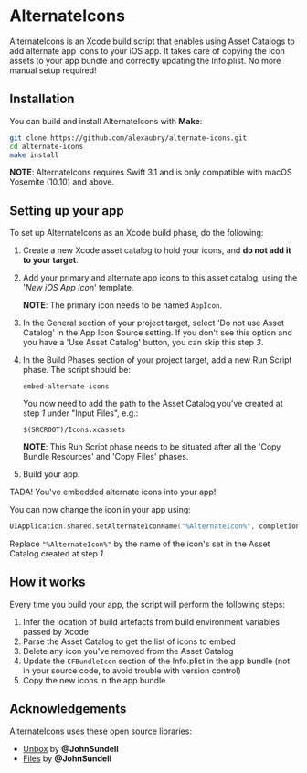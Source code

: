 # AlternateIcons

AlternateIcons is an Xcode build script that enables using Asset Catalogs to add alternate app icons to your iOS app. It takes care of copying the icon assets to your app bundle and correctly updating the Info.plist. No more manual setup required!

## Installation

You can build and install AlternateIcons with **Make**:

~~~bash
git clone https://github.com/alexaubry/alternate-icons.git
cd alternate-icons
make install
~~~

**NOTE**: AlternateIcons requires Swift 3.1 and is only compatible with macOS Yosemite (10.10) and above.

## Setting up your app

To set up AlternateIcons as an Xcode build phase, do the following:

1. Create a new Xcode asset catalog to hold your icons, and **do not add it to your target**.

2. Add your primary and alternate app icons to this asset catalog, using the '*New iOS App Icon*' template.

    **NOTE**: The primary icon needs to be named `AppIcon`.

3. In the General section of your project target, select 'Do not use Asset Catalog' in the App Icon Source setting. If you don't see this option and you have a 'Use Asset Catalog' button, you can skip this step *3*.

4. In the Build Phases section of your project target, add a new Run Script phase. The script should be:

    ~~~
    embed-alternate-icons
    ~~~

    You now need to add the path to the Asset Catalog you've created at step *1* under "Input Files", e.g.:
    
    ~~~
    $(SRCROOT)/Icons.xcassets
    ~~~

    **NOTE**: This Run Script phase needs to be situated after all the 'Copy Bundle Resources' and 'Copy Files' phases.
    
5. Build your app.

TADA! You've embedded alternate icons into your app!

You can now change the icon in your app using: 

~~~swift
UIApplication.shared.setAlternateIconName("%AlternateIcon%", completionHandler: nil)
~~~

Replace `"%AlternateIcon%"` by the name of the icon's set in the Asset Catalog created at step *1*.

## How it works

Every time you build your app, the script will perform the following steps:

1. Infer the location of build artefacts from build environment variables passed by Xcode
2. Parse the Asset Catalog to get the list of icons to embed
3. Delete any icon you've removed from the Asset Catalog
4. Update the `CFBundleIcon` section of the Info.plist in the app bundle (not in your source code, to avoid trouble with version control)
5. Copy the new icons in the app bundle

## Acknowledgements

AlternateIcons uses these open source libraries:

- [Unbox](https://github.com/JohnSundell/Unbox) by **@JohnSundell**
- [Files](https://github.com/JohnSundell/Files) by **@JohnSundell**